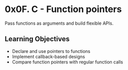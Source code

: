 # 0x0F. C - Function pointers

Pass functions as arguments and build flexible APIs.

## Learning Objectives
- Declare and use pointers to functions
- Implement callback-based designs
- Compare function pointers with regular function calls
